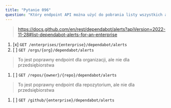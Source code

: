 ```yaml
---
title: "Pytanie 096"
question: "Który endpoint API można użyć do pobrania listy wszystkich alertów Dependabot dla przedsiębiorstwa?"
---
```


> https://docs.github.com/en/rest/dependabot/alerts?apiVersion=2022-11-28#list-dependabot-alerts-for-an-enterprise  
1. [x] `GET /enterprises/{enterprise}/dependabot/alerts`  
1. [ ] `GET /orgs/{org}/dependabot/alerts`  
> To jest poprawny endpoint dla organizacji, ale nie dla przedsiębiorstwa  
1. [ ] `GET /repos/{owner}/{repo}/dependabot/alerts`  
> To jest poprawny endpoint dla repozytorium, ale nie dla przedsiębiorstwa  
1. [ ] `GET /github/{enterprise}/dependabot/alerts`  
